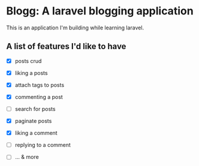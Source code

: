 # Blogg: A laravel blogging application

This is an application I'm building while learning laravel.

## A list of features I'd like to have

- [x] posts crud

- [x] liking a posts

- [x] attach tags to posts

- [x] commenting a post

- [ ] search for posts

- [x] paginate posts

- [x] liking a comment

- [ ] replying to a comment

- [ ] ... & more

